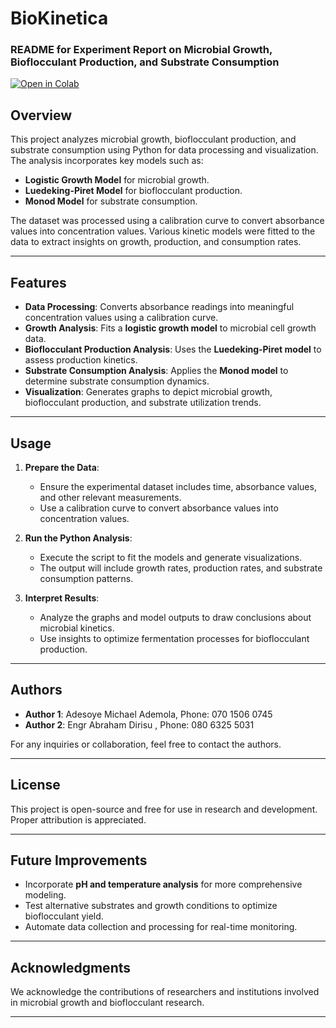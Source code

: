 # BioKinetica
### README for Experiment Report on Microbial Growth, Bioflocculant Production, and Substrate Consumption
[![Open in Colab](https://colab.research.google.com/assets/colab-badge.svg)](https://colab.research.google.com/github/Xanderflux/BioKinetica/blob/main/index.ipynb)

## Overview
This project analyzes microbial growth, bioflocculant production, and substrate consumption using Python for data processing and visualization. The analysis incorporates key models such as:

- **Logistic Growth Model** for microbial growth.
- **Luedeking-Piret Model** for bioflocculant production.
- **Monod Model** for substrate consumption.

The dataset was processed using a calibration curve to convert absorbance values into concentration values. Various kinetic models were fitted to the data to extract insights on growth, production, and consumption rates.

---

## Features
- **Data Processing**: Converts absorbance readings into meaningful concentration values using a calibration curve.
- **Growth Analysis**: Fits a **logistic growth model** to microbial cell growth data.
- **Bioflocculant Production Analysis**: Uses the **Luedeking-Piret model** to assess production kinetics.
- **Substrate Consumption Analysis**: Applies the **Monod model** to determine substrate consumption dynamics.
- **Visualization**: Generates graphs to depict microbial growth, bioflocculant production, and substrate utilization trends.

---

## Usage
1. **Prepare the Data**:
   - Ensure the experimental dataset includes time, absorbance values, and other relevant measurements.
   - Use a calibration curve to convert absorbance values into concentration values.

2. **Run the Python Analysis**:
   - Execute the script to fit the models and generate visualizations.
   - The output will include growth rates, production rates, and substrate consumption patterns.

3. **Interpret Results**:
   - Analyze the graphs and model outputs to draw conclusions about microbial kinetics.
   - Use insights to optimize fermentation processes for bioflocculant production.

---

## Authors
- **Author 1**: Adesoye Michael Ademola, Phone: 070 1506 0745
- **Author 2**: Engr Abraham Dirisu , Phone: 080 6325 5031

For any inquiries or collaboration, feel free to contact the authors.

---

## License
This project is open-source and free for use in research and development. Proper attribution is appreciated.

---

## Future Improvements
- Incorporate **pH and temperature analysis** for more comprehensive modeling.
- Test alternative substrates and growth conditions to optimize bioflocculant yield.
- Automate data collection and processing for real-time monitoring.

---

## Acknowledgments
We acknowledge the contributions of researchers and institutions involved in microbial growth and bioflocculant research.

 

---
